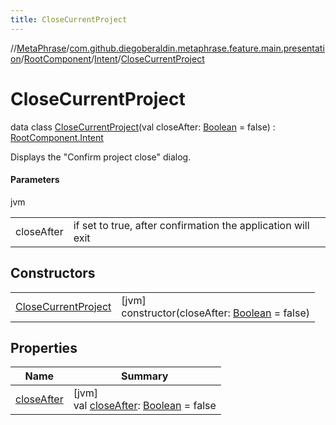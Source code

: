 ```yaml
---
title: CloseCurrentProject
---
```

//[MetaPhrase](../../../../../index.html)/[com.github.diegoberaldin.metaphrase.feature.main.presentation](../../../index.html)/[RootComponent](../../index.html)/[Intent](../index.html)/[CloseCurrentProject](index.html)



# CloseCurrentProject

data class [CloseCurrentProject](index.html)(val closeAfter: [Boolean](https://kotlinlang.org/api/latest/jvm/stdlib/kotlin/-boolean/index.html) = false) : [RootComponent.Intent](../index.html)

Displays the &quot;Confirm project close&quot; dialog.



#### Parameters


jvm

| | |
|---|---|
| closeAfter | if set to true, after confirmation the application will exit |



## Constructors


| | |
|---|---|
| [CloseCurrentProject](-close-current-project.html) | [jvm]<br>constructor(closeAfter: [Boolean](https://kotlinlang.org/api/latest/jvm/stdlib/kotlin/-boolean/index.html) = false) |


## Properties


| Name | Summary |
|---|---|
| [closeAfter](close-after.html) | [jvm]<br>val [closeAfter](close-after.html): [Boolean](https://kotlinlang.org/api/latest/jvm/stdlib/kotlin/-boolean/index.html) = false |

